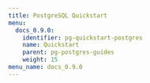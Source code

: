 ```yaml
---
title: PostgreSQL Quickstart
menu:
  docs_0.9.0:
    identifier: pg-quickstart-postgres
    name: Quickstart
    parent: pg-postgres-guides
    weight: 15
menu_name: docs_0.9.0
---
```

